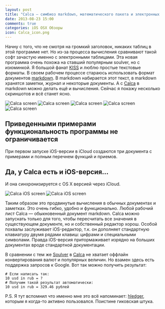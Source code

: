```yaml
---
layout: post
title: "Calca — симбиоз markdown, математического пакета и электронных таблиц"
date: 2013-08-23 15:00
comments: true
categories: iOS OSX Обзоры
icon: Calca_icon.png
---
```

Начну с того, что не смотря на громкий заголовок, никаких таблиц в этой программе нет. Но из-за процесса вычисления сравнивают такой софт зачастую именно с электронными таблицами. Эта новая программа очень похожа на ставший популярным soulver, но с изюминкой. Я большой фанат [KISS](http://ru.wikipedia.org/wiki/KISS_(принцип)) и люблю простые текстовые форматы. В своем рабочем процессе стараюсь использовать формат документов [markdown](http://ru.wikipedia.org/wiki/Markdown). В markdown набирается этот текст, в markdown хранятся заметки, журнал и некоторые документы. А с [Calca](http://www.calca.io/) в markdown можно делать ещё и вычисления. Сейчас я покажу несколько скриншотов и всё станет ясно.

![Calca screen](/images/articles/Calca_1_screen.png)
![Calca screen](/images/articles/Calca_2_screen.png)
![Calca screen](/images/articles/Calca_3_screen.png)
![Calca screen](/images/articles/Calca_4_screen.png)
![Calca screen](/images/articles/Calca_5_screen.png)

## Приведенными примерами функциональность программы не ограничивается

При первом запуске iOS-версии в iCloud создаются три документа с примерами и полным перечнем функций и приемов.

## Да, у Calca есть и iOS-версия…

И она синхронизируется с OS X версией через iCloud.

![Calca iOS screen](/images/articles/Calca_ios1_screen.png)
![Calca iOS screen](/images/articles/Calca_ios2_screen.png)

Таким образом это продвинутые вычисления в обычных документах и заметках. Это очень гибко, удобно и функционально. Любой рабочий лист Calca — обыкновенный документ markdown. Calca можно запускать только для того, чтобы пересчитать все значения в существующем документе, но и собственный редактор хорош. Особой похвалы заслуживает iOS-редактор, т.к. он дополняет стандартную клавиатуру двумя рядами клавиш: цифрами и специальными символами. Правда iOS-версия притормаживает изрядно на больших документах вроде стандартной документации.

В сравнении с тем же [Soulver](http://www.acqualia.com/soulver/) в [Calca](http://calca.io/) не хватает оффлайн конвертирования валют и популярных величин. Но взамен здесь есть поддержка запросов к Google. Вот так можно получить результат:

	# Если написать так:
	10 usd in rub = ?
	# Получим такой результат автоматически:
	10 usd in rub = 329.46 рублей

P.S. Я тут вспомнил что именно мне это всё напоминает: [hledger](http://hledger.org/), которым я когда-то активно пользовался. Поистине гиковская штука.